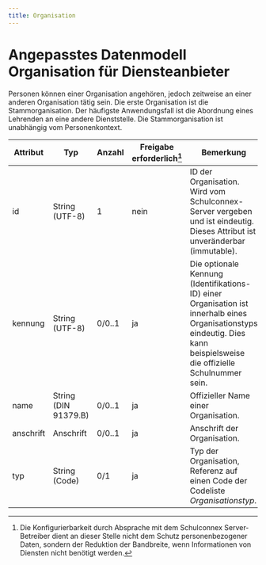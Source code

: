 ```yaml
---
title: Organisation
---
```


# Angepasstes Datenmodell Organisation für Diensteanbieter

Personen können einer Organisation angehören, jedoch zeitweise an einer anderen Organisation tätig sein. Die erste
Organisation ist die Stammorganisation. Der häufigste Anwendungsfall ist die Abordnung eines Lehrenden an eine
andere Dienststelle. Die Stammorganisation ist unabhängig vom Personenkontext.

Attribut | Typ | Anzahl | Freigabe erforderlich[^1] | Bemerkung
--- | --- | --- | --- | ---
id | String (UTF-8) | 1 | nein | ID der Organisation. Wird vom Schulconnex-Server vergeben und ist eindeutig. Dieses Attribut ist unveränderbar (immutable).
kennung | String (UTF-8) | 0/0..1 | ja | Die optionale Kennung (Identifikations-ID) einer Organisation ist innerhalb eines Organisationstyps eindeutig. Dies kann beispielsweise die offizielle Schulnummer sein.
name | String (DIN 91379.B) | 0/0..1 | ja | Offizieller Name einer Organisation.
anschrift | Anschrift | 0/0..1 | ja | Anschrift der Organisation.
typ | String (Code) | 0/1 | ja | Typ der Organisation, Referenz auf einen Code der Codeliste *Organisationstyp*.

[^1]: Die Konfigurierbarkeit durch Absprache mit dem Schulconnex Server-Betreiber dient an dieser Stelle nicht dem Schutz personenbezogener Daten, sondern der Reduktion der Bandbreite, wenn Informationen von Diensten nicht benötigt werden.
